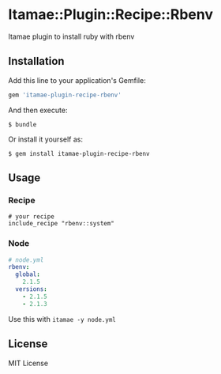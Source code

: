 # Itamae::Plugin::Recipe::Rbenv

Itamae plugin to install ruby with rbenv

## Installation

Add this line to your application's Gemfile:

```ruby
gem 'itamae-plugin-recipe-rbenv'
```

And then execute:

    $ bundle

Or install it yourself as:

    $ gem install itamae-plugin-recipe-rbenv

## Usage

### Recipe

```
# your recipe
include_recipe "rbenv::system"
```

### Node

```yaml
# node.yml
rbenv:
  global:
    2.1.5
  versions:
    - 2.1.5
    - 2.1.3
```

Use this with `itamae -y node.yml`

## License

MIT License
